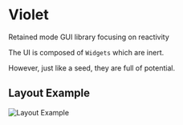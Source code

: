 # Violet

Retained mode GUI library focusing on reactivity

The UI is composed of `Widgets` which are inert.

However, just like a seed, they are full of potential.

## Layout Example

![Layout Example](https://github.com/ten3roberts/violet/assets/25723553/588adcf3-6045-4937-8939-bd6d040608bc)
